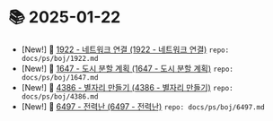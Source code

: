 # 📚 2025-01-22
- [New!] 📗 [1922 - 네트워크 연결 (1922 - 네트워크 연결)](https://til.qriosity.dev/featured/ps/boj/1922) `repo: docs/ps/boj/1922.md`
- [New!] 📗 [1647 - 도시 분할 계획 (1647 - 도시 분할 계획)](https://til.qriosity.dev/featured/ps/boj/1647) `repo: docs/ps/boj/1647.md`
- [New!] 📗 [4386 - 별자리 만들기 (4386 - 별자리 만들기)](https://til.qriosity.dev/featured/ps/boj/4386) `repo: docs/ps/boj/4386.md`
- [New!] 📗 [6497 - 전력난 (6497 - 전력난)](https://til.qriosity.dev/featured/ps/boj/6497) `repo: docs/ps/boj/6497.md`
